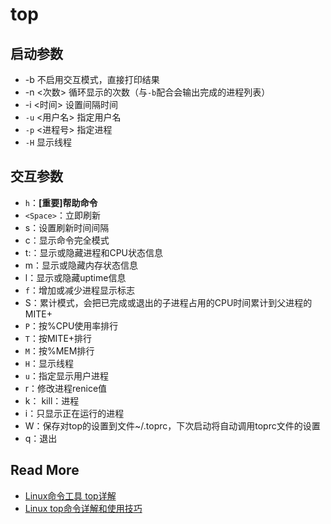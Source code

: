 # top

## 启动参数

- -b 不启用交互模式，直接打印结果
- -n <次数> 循环显示的次数（与`-b`配合会输出完成的进程列表）
- -i <时间> 设置间隔时间
- `-u` <用户名> 指定用户名
- `-p` <进程号> 指定进程
- `-H` 显示线程


## 交互参数

- `h`：**[重要]帮助命令**
- `<Space>`：立即刷新
- s：设置刷新时间间隔
- c：显示命令完全模式
- t:：显示或隐藏进程和CPU状态信息
- m：显示或隐藏内存状态信息
- l：显示或隐藏uptime信息
- `f`：增加或减少进程显示标志
- S：累计模式，会把已完成或退出的子进程占用的CPU时间累计到父进程的MITE+
- `P`：按%CPU使用率排行
- `T`：按MITE+排行
- `M`：按%MEM排行
- `H`：显示线程
- `u`：指定显示用户进程
- r：修改进程renice值
- k： kill：进程
- i：只显示正在运行的进程
- W：保存对top的设置到文件~/.toprc，下次启动将自动调用toprc文件的设置
- q：退出


## Read More

- [Linux命令工具 top详解](http://www.cnblogs.com/me115/p/3842081.html)
- [Linux top命令详解和使用技巧](http://blog.51cto.com/lorysun/1633010)